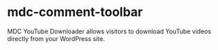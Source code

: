 mdc-comment-toolbar
===================

MDC YouTube Downloader allows visitors to download YouTube videos directly from your WordPress site. 

